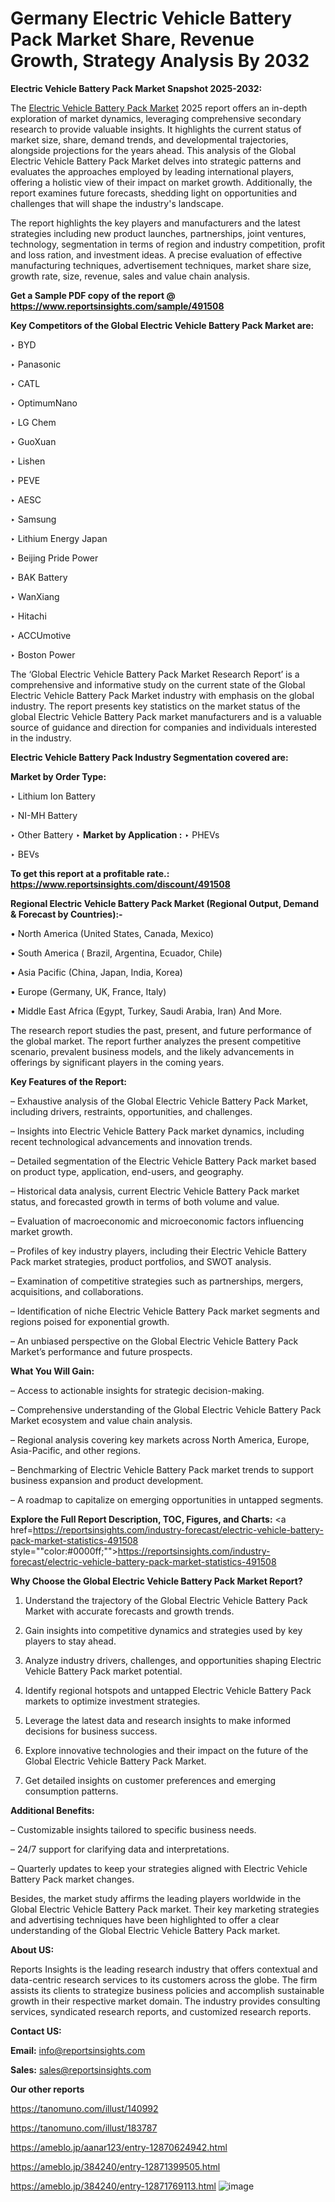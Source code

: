 # Germany Electric Vehicle Battery Pack Market Share, Revenue Growth, Strategy Analysis By 2032

<strong>Electric Vehicle Battery Pack Market Snapshot 2025-2032:</strong>

The <a href=https://www.reportsinsights.com/sample/491508>Electric Vehicle Battery Pack Market</a> 2025 report offers an in-depth exploration of market dynamics, leveraging comprehensive secondary research to provide valuable insights. It highlights the current status of market size, share, demand trends, and developmental trajectories, alongside projections for the years ahead. This analysis of the Global Electric Vehicle Battery Pack Market delves into strategic patterns and evaluates the approaches employed by leading international players, offering a holistic view of their impact on market growth. Additionally, the report examines future forecasts, shedding light on opportunities and challenges that will shape the industry's landscape.

The report highlights the key players and manufacturers and the latest strategies including new product launches, partnerships, joint ventures, technology, segmentation in terms of region and industry competition, profit and loss ration, and investment ideas. A precise evaluation of effective manufacturing techniques, advertisement techniques, market share size, growth rate, size, revenue, sales and value chain analysis.

<strong>Get a Sample PDF copy of the report @ <a href=https://www.reportsinsights.com/sample/491508 style=color:#0000ff;>https://www.reportsinsights.com/sample/491508</a></strong>

<strong>Key Competitors of the Global Electric Vehicle Battery Pack Market are:</strong>

‣ BYD

‣ Panasonic

‣ CATL

‣ OptimumNano

‣ LG Chem

‣ GuoXuan

‣ Lishen

‣ PEVE

‣ AESC

‣ Samsung

‣ Lithium Energy Japan

‣ Beijing Pride Power

‣ BAK Battery

‣ WanXiang

‣ Hitachi

‣ ACCUmotive

‣ Boston Power

The ‘Global Electric Vehicle Battery Pack Market Research Report’ is a comprehensive and informative study on the current state of the Global Electric Vehicle Battery Pack Market industry with emphasis on the global industry. The report presents key statistics on the market status of the global Electric Vehicle Battery Pack market manufacturers and is a valuable source of guidance and direction for companies and individuals interested in the industry.

<strong>Electric Vehicle Battery Pack Industry Segmentation covered are:</strong>

<strong>Market by Order Type: </strong>

‣ Lithium Ion Battery

‣ NI-MH Battery

‣ Other Battery
‣ 
<strong>Market by Application :</strong>
‣ PHEVs

‣ BEVs

<strong>To get this report at a profitable rate.: <a href=https://www.reportsinsights.com/discount/491508 style=color:#0000ff;>https://www.reportsinsights.com/discount/491508</a></strong>

<strong>Regional Electric Vehicle Battery Pack Market (Regional Output, Demand &amp; Forecast by Countries):-</strong>

• North America (United States, Canada, Mexico)

• South America ( Brazil, Argentina, Ecuador, Chile)

• Asia Pacific (China, Japan, India, Korea)

• Europe (Germany, UK, France, Italy)

• Middle East Africa (Egypt, Turkey, Saudi Arabia, Iran) And More.

The research report studies the past, present, and future performance of the global market. The report further analyzes the present competitive scenario, prevalent business models, and the likely advancements in offerings by significant players in the coming years.

<strong>Key Features of the Report:</strong>

– Exhaustive analysis of the Global Electric Vehicle Battery Pack Market, including drivers, restraints, opportunities, and challenges.

– Insights into Electric Vehicle Battery Pack market dynamics, including recent technological advancements and innovation trends.

– Detailed segmentation of the Electric Vehicle Battery Pack market based on product type, application, end-users, and geography.

– Historical data analysis, current Electric Vehicle Battery Pack market status, and forecasted growth in terms of both volume and value.

– Evaluation of macroeconomic and microeconomic factors influencing market growth.

– Profiles of key industry players, including their Electric Vehicle Battery Pack market strategies, product portfolios, and SWOT analysis.

– Examination of competitive strategies such as partnerships, mergers, acquisitions, and collaborations.

– Identification of niche Electric Vehicle Battery Pack market segments and regions poised for exponential growth.

– An unbiased perspective on the Global Electric Vehicle Battery Pack Market’s performance and future prospects.

<strong>What You Will Gain:</strong>

– Access to actionable insights for strategic decision-making.

– Comprehensive understanding of the Global Electric Vehicle Battery Pack Market ecosystem and value chain analysis.

– Regional analysis covering key markets across North America, Europe, Asia-Pacific, and other regions.

– Benchmarking of Electric Vehicle Battery Pack market trends to support business expansion and product development.

– A roadmap to capitalize on emerging opportunities in untapped segments.

<strong>Explore the Full Report Description, TOC, Figures, and Charts:</strong>
<a href=https://reportsinsights.com/industry-forecast/electric-vehicle-battery-pack-market-statistics-491508 style=""color:#0000ff;"">https://reportsinsights.com/industry-forecast/electric-vehicle-battery-pack-market-statistics-491508</a>

<strong>Why Choose the Global Electric Vehicle Battery Pack Market Report?</strong>

1. Understand the trajectory of the Global Electric Vehicle Battery Pack Market with accurate forecasts and growth trends.

2. Gain insights into competitive dynamics and strategies used by key players to stay ahead.

3. Analyze industry drivers, challenges, and opportunities shaping Electric Vehicle Battery Pack market potential.

4. Identify regional hotspots and untapped Electric Vehicle Battery Pack markets to optimize investment strategies.

5. Leverage the latest data and research insights to make informed decisions for business success.

6. Explore innovative technologies and their impact on the future of the Global Electric Vehicle Battery Pack Market.

7. Get detailed insights on customer preferences and emerging consumption patterns.

<strong>Additional Benefits:</strong>

– Customizable insights tailored to specific business needs.

– 24/7 support for clarifying data and interpretations.

– Quarterly updates to keep your strategies aligned with Electric Vehicle Battery Pack market changes.

Besides, the market study affirms the leading players worldwide in the Global Electric Vehicle Battery Pack market. Their key marketing strategies and advertising techniques have been highlighted to offer a clear understanding of the Global Electric Vehicle Battery Pack market.

<strong><strong>About US</strong>:</strong>

Reports Insights is the leading research industry that offers contextual and data-centric research services to its customers across the globe. The firm assists its clients to strategize business policies and accomplish sustainable growth in their respective market domain. The industry provides consulting services, syndicated research reports, and customized research reports.

<strong>Contact US:</strong>

<p class=><b>Email:</b> <a href=mailto:info@reportsinsights.com>info@reportsinsights.com</a></p>
<p class=><b>Sales:</b> <a href=mailto:sales@reportsinsights.com>sales@reportsinsights.com</a></p>

<strong>Our other reports</strong>

<a href=https://tanomuno.com/illust/140992>https://tanomuno.com/illust/140992</a>

<a href=https://tanomuno.com/illust/183787>https://tanomuno.com/illust/183787</a>

<a href=https://ameblo.jp/aanar123/entry-12870624942.html>https://ameblo.jp/aanar123/entry-12870624942.html</a>

<a href=https://ameblo.jp/384240/entry-12871399505.html>https://ameblo.jp/384240/entry-12871399505.html</a>

<a href=https://ameblo.jp/384240/entry-12871769113.html>https://ameblo.jp/384240/entry-12871769113.html</a>
![image](https://github.com/user-attachments/assets/cb53c542-1980-436a-8bea-a46c85475a7b)
